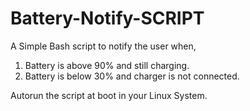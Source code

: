 # Battery-Notify-SCRIPT

A Simple Bash script to notify the user when,
  1. Battery is above 90% and still charging.
  2. Battery is below 30% and charger is not connected.
  
  Autorun the script at boot in your Linux System.
